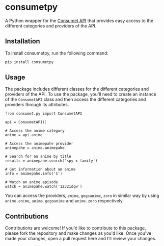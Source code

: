# consumetpy

A Python wrapper for the [Consumet API](https://api.consumet.org/) that provides easy access to the different categories and providers of the API.

## Installation

To install consumetpy, run the following command:

```bash
pip install consumetpy
```

## Usage

The package includes different classes for the different categories and providers of the API. To use the package, you'll need to create an instance of the `ConsumetAPI` class and then access the different categories and providers through its attributes.

    from consumet.py import ConsumetAPI

    api = ConsumetAPI()

    # Access the anime category
    anime = api.anime

    # Access the animepahe provider
    animepahe = anime.animepahe

    # Search for an anime by title
    results = animepahe.search('spy x family')

    # Get information about an anime
    info = animepahe.info('1')

    # Watch an anime episode
    watch = animepahe.watch('12321dqw')

You can access the providers, `enime`, `gogoanime`, `zoro` in similar way by using `anime.enime`, `anime.gogoanime` and `anime.zoro` respectively.

## Contributions

Contributions are welcome! If you'd like to contribute to this package, please fork the repository and make changes as you'd like. Once you've made your changes, open a pull request here and I'll review your changes.
